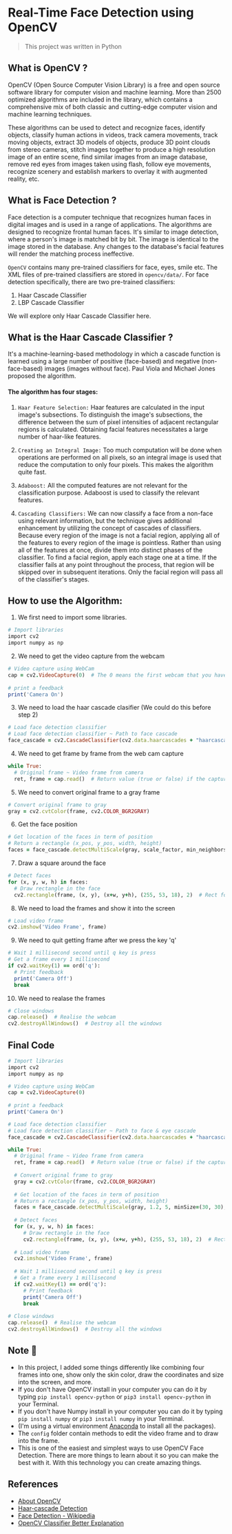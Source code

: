 # Real-Time Face Detection using OpenCV
> This project was written in Python
## What is OpenCV ?
OpenCV (Open Source Computer Vision Library) is a free and open source software library for computer vision and machine learning. More than 2500 optimized algorithms are included in the library, which contains a comprehensive mix of both classic and cutting-edge computer vision and machine learning techniques. 

These algorithms can be used to detect and recognize faces, identify objects, classify human actions in videos, track camera movements, track moving objects, extract 3D models of objects, produce 3D point clouds from stereo cameras, stitch images together to produce a high resolution image of an entire scene, find similar images from an image database, remove red eyes from images taken using flash, follow eye movements, recognize scenery and establish markers to overlay it with augmented reality, etc.

## What is Face Detection ?
Face detection is a computer technique that recognizes human faces in digital images and is used in a range of applications. The algorithms are designed to recognize frontal human faces. It's similar to image detection, where a person's image is matched bit by bit. The image is identical to the image stored in the database. Any changes to the database's facial features will render the matching process ineffective.

```OpenCV``` contains many pre-trained classifiers for face, eyes, smile etc. The XML files of pre-trained classifiers are stored in ```opencv/data/```. For face detection specifically, there are two pre-trained classifiers:

1. Haar Cascade Classifier
2. LBP Cascade Classifier

We will explore only Haar Cascade Classifier here.

## What is the Haar Cascade Classifier ?

It's a machine-learning-based methodology in which a cascade function is learned using a large number of positive (face-based) and negative (non-face-based) images (images without face). Paul Viola and Michael Jones proposed the algorithm.

#### The algorithm has four stages:

1. ```Haar Feature Selection:``` Haar features are calculated in the input image's subsections. To distinguish the image's subsections, the difference between the sum of pixel intensities of adjacent rectangular regions is calculated. Obtaining facial features necessitates a large number of haar-like features.

2. ```Creating an Integral Image:``` Too much computation will be done when operations are performed on all pixels, so an integral image is used that reduce the computation to only four pixels. This makes the algorithm quite fast.

3. ```Adaboost:``` All the computed features are not relevant for the classification purpose. Adaboost is used to classify the relevant features.

4. ```Cascading Classifiers:``` We can now classify a face from a non-face using relevant information, but the technique gives additional enhancement by utilizing the concept of cascades of classifiers. Because every region of the image is not a facial region, applying all of the features to every region of the image is pointless. Rather than using all of the features at once, divide them into distinct phases of the classifier. To find a facial region, apply each stage one at a time. If the classifier fails at any point throughout the process, that region will be skipped over in subsequent iterations. Only the facial region will pass all of the classifier's stages.

## How to use the Algorithm:
1. We first need to import some libraries.
```ruby
# Import libraries
import cv2
import numpy as np
```
2. We need to get the video capture from the webcam
```ruby
# Video capture using WebCam
cap = cv2.VideoCapture(0)  # The 0 means the first webcam that you have, if you have more webcam that you want to use you could put 1, 2, or 3... 
        
# print a feedback
print('Camera On')
```
3. We need to load the haar cascade clasifier (We could do this before step 2)
```ruby
# Load face detection classifier
# Load face detection classifier ~ Path to face cascade
face_cascade = cv2.CascadeClassifier(cv2.data.haarcascades + "haarcascade_frontalface_default.xml")  # Pre train model
```
4. We need to get frame by frame from the web cam capture
```ruby
while True:
  # Original frame ~ Video frame from camera
  ret, frame = cap.read()  # Return value (true or false) if the capture work, video frame
```
5. We need to convert original frame to a gray frame
```ruby
# Convert original frame to gray
gray = cv2.cvtColor(frame, cv2.COLOR_BGR2GRAY)
```
6. Get the face position
```ruby
# Get location of the faces in term of position
# Return a rectangle (x_pos, y_pos, width, height)
faces = face_cascade.detectMultiScale(gray, scale_factor, min_neighbors, minSize=(30, 30), flags=cv2.CASCADE_SCALE_IMAGE)  
```
7. Draw a square around the face
```ruby
# Detect faces
for (x, y, w, h) in faces:
  # Draw rectangle in the face
  cv2.rectangle(frame, (x, y), (x+w, y+h), (255, 53, 18), 2)  # Rect for the face
```
8. We need to load the frames and show it into the screen
```ruby
# Load video frame
cv2.imshow('Video Frame', frame)
```
9. We need to quit getting frame after we press the key 'q'
```ruby
# Wait 1 millisecond second until q key is press
# Get a frame every 1 millisecond
if cv2.waitKey(1) == ord('q'):
  # Print feedback
  print('Camera Off')
  break
```
10. We need to realase the frames
```ruby
# Close windows
cap.release()  # Realise the webcam
cv2.destroyAllWindows()  # Destroy all the windows
```

## Final Code
```ruby
# Import libraries
import cv2
import numpy as np

# Video capture using WebCam
cap = cv2.VideoCapture(0)
        
# print a feedback
print('Camera On')

# Load face detection classifier
# Load face detection classifier ~ Path to face & eye cascade
face_cascade = cv2.CascadeClassifier(cv2.data.haarcascades + "haarcascade_frontalface_default.xml")  # Pre train model

while True:
  # Original frame ~ Video frame from camera
  ret, frame = cap.read()  # Return value (true or false) if the capture work, video frame
  
  # Convert original frame to gray
  gray = cv2.cvtColor(frame, cv2.COLOR_BGR2GRAY)
  
  # Get location of the faces in term of position
  # Return a rectangle (x_pos, y_pos, width, height)
  faces = face_cascade.detectMultiScale(gray, 1.2, 5, minSize=(30, 30), flags=cv2.CASCADE_SCALE_IMAGE) 
  
  # Detect faces
  for (x, y, w, h) in faces:
     # Draw rectangle in the face
     cv2.rectangle(frame, (x, y), (x+w, y+h), (255, 53, 18), 2)  # Rect for the face
     
  # Load video frame
  cv2.imshow('Video Frame', frame)
  
  # Wait 1 millisecond second until q key is press
  # Get a frame every 1 millisecond
  if cv2.waitKey(1) == ord('q'):
     # Print feedback
     print('Camera Off')
     break
     
# Close windows
cap.release()  # Realise the webcam
cv2.destroyAllWindows()  # Destroy all the windows
```

## Note :pencil:
* In this project, I added some things differently like combining four frames into one, show only the skin color, draw the coordinates and size into the screen, and more.
* If you don't have OpenCV install in your computer you can do it by typing ```pip install opencv-python``` or ```pip3 install opencv-python``` in your Terminal.
* If you don't have Numpy install in your computer you can do it by typing ```pip install numpy``` or ```pip3 install numpy``` in your Terminal.
* (I'm using a virtual environment [Anaconda](https://docs.anaconda.com/anaconda/install/) to install all the packages).
* The ```config``` folder contain methods to edit the video frame and to draw into the frame.
* This is one of the easiest and simplest ways to use OpenCV Face Detection. There are more things to learn about it so you can make the best with it. With this technology you can create amazing things.

## References
* [About OpenCV](https://opencv.org/about/)
* [Haar-cascade Detection](https://docs.opencv.org/3.4/db/d28/tutorial_cascade_classifier.html)
* [Face Detection - Wikipedia](https://en.wikipedia.org/wiki/Face_detection)
* [OpenCV Classifier Better Explanation](https://github.com/informramiz/Face-Detection-OpenCV)
